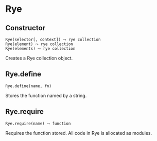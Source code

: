 Rye
==================

Constructor
------------------

    Rye(selector[, context]) ⤳ rye collection
    Rye(element) ⤳ rye collection
    Rye(elements) ⤳ rye collection

Creates a Rye collection object.


Rye.define
------------------

    Rye.define(name, fn)

Stores the function named by a string.


Rye.require
------------------

    Rye.require(name) ⤳ function

Requires the function stored. All code in Rye is allocated as modules.

